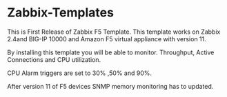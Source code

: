 # Zabbix-Templates

This is First Release of Zabbix F5 Template. This template works on Zabbix 2.4and  BIG-IP 10000 and Amazon F5 virtual appliance with version 11.

By installing this template you will be able to monitor. Throughput, Active Connections and CPU utilization. 

CPU Alarm triggers are set to 30% ,50% and 90%.

After version 11 of F5 devices SNMP memory monitoring has to updated.
